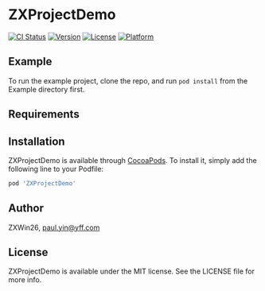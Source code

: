 # ZXProjectDemo

[![CI Status](https://img.shields.io/travis/ZXWin26/ZXProjectDemo.svg?style=flat)](https://travis-ci.org/ZXWin26/ZXProjectDemo)
[![Version](https://img.shields.io/cocoapods/v/ZXProjectDemo.svg?style=flat)](https://cocoapods.org/pods/ZXProjectDemo)
[![License](https://img.shields.io/cocoapods/l/ZXProjectDemo.svg?style=flat)](https://cocoapods.org/pods/ZXProjectDemo)
[![Platform](https://img.shields.io/cocoapods/p/ZXProjectDemo.svg?style=flat)](https://cocoapods.org/pods/ZXProjectDemo)

## Example

To run the example project, clone the repo, and run `pod install` from the Example directory first.

## Requirements

## Installation

ZXProjectDemo is available through [CocoaPods](https://cocoapods.org). To install
it, simply add the following line to your Podfile:

```ruby
pod 'ZXProjectDemo'
```

## Author

ZXWin26, paul.yin@yff.com

## License

ZXProjectDemo is available under the MIT license. See the LICENSE file for more info.
